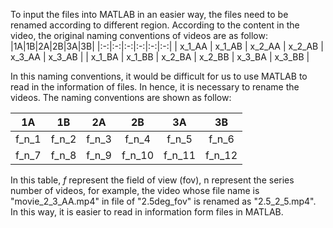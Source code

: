 To input the files into MATLAB in an easier way, the files need to be renamed according to different region. According to the content in the video, the original naming conventions of videos are as follow:
|1A|1B|2A|2B|3A|3B|
|:-:|:-:|:-:|:-:|:-:|:-:|
| x_1_AA | x_1_AB | x_2_AA | x_2_AB | x_3_AA | x_3_AB |
| x_1_BA | x_1_BB | x_2_BA | x_2_BB | x_3_BA | x_3_BB |

In this naming conventions, it would be difficult for us to use MATLAB to read in the information of files. In hence, it is necessary to rename the videos. The naming conventions are shown as follow:

|1A|1B|2A|2B|3A|3B|
|:-:|:-:|:-:|:-:|:-:|:-:|
| f_n_1 | f_n_2 | f_n_3 | f_n_4 | f_n_5 | f_n_6 |
| f_n_7 | f_n_8 | f_n_9 | f_n_10 | f_n_11 | f_n_12 |

In this table, $f$ represent the field of view (fov), n represent the series number of videos, for example, the video whose file name is "movie_2_3_AA.mp4" in file of "2.5deg_fov" is renamed as "2.5_2_5.mp4". In this way, it is easier to read in information form files in MATLAB.